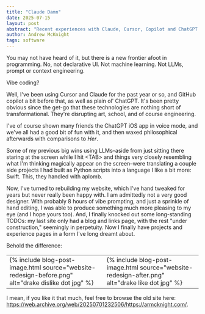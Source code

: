 ```yaml
---
title: "Claude Damn"
date: 2025-07-15
layout: post
abstract: "Recent experiences with Claude, Cursor, Copilot and ChatGPT."
author: Andrew McKnight
tags: software
---
```


You may not have heard of it, but there is a new frontier afoot in programming. No, not declarative UI. Not machine learning. Not LLMs, prompt or context engineering.

Vibe coding?

Well, I've been using Cursor and Claude for the past year or so, and GitHub copilot a bit before that, as well as plain ol' ChatGPT. It's been pretty obvious since the get-go that these technologies are nothing short of transformational. They're disrupting art, school, and of course engineering.

I've of course shown many friends the ChatGPT iOS app in voice mode, and we've all had a good bit of fun with it, and then waxed philosophical afterwards with comparisons to _Her_.

Some of my previous big wins using LLMs–aside from just sitting there staring at the screen while I hit &lt;TAB&gt; and things very closely resembling what I'm thinking magically appear on the screen–were translating a couple side projects I had built as Python scripts into a language I like a bit more: Swift. This, they handled with aplomb.

Now, I've turned to rebuilding my website, which I've hand tweaked for years but never really been happy with. I am admittedly not a very good designer. With probably 8 hours of vibe prompting, and just a sprinkle of hand editing, I was able to produce something much more pleasing to my eye (and I hope yours too). And, I finally knocked out some long-standing TODOs: my last site only had a blog and links page, with the rest "under construction," seemingly in perpetuity. Now I finally have projects and experience pages in a form I've long dreamt about.

Behold the difference:

<table>
	<tr>
		<td style="border:0px">
{% include 
	blog-post-image.html 
	source="website-redesign-before.png" 
	alt="drake dislike dot jpg" %}
		</td>
		<td style="border:0px">
{% include 
	blog-post-image.html 
	source="website-redesign-after.png" 
	alt="drake like dot jpg" %}
		</td>
	</tr>
</table>

I mean, if you like it that much, feel free to browse the old site here: <a href="https://web.archive.org/web/20250701232506/https://armcknight.com/">https://web.archive.org/web/20250701232506/https://armcknight.com/</a>.
